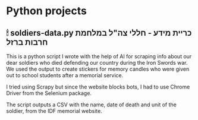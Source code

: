 # Python projects
## 🕯 soldiers-data.py כריית מידע - חללי צה"ל במלחמת חרבות ברזל
<p>This is a python script I wrote with the help of AI for scraping info about our dear soldiers who died defending our country during the Iron Swords war. We used the output to create stickers for memory candles who were given out to school students after a memorial service.</p>
<p>I tried using Scrapy but since the website blocks bots, I had to use Chrome Driver from the Selenium package.</p>
<p>The script outputs a CSV with the name, date of death and unit of the soldier, from the IDF memorial website.</p>

